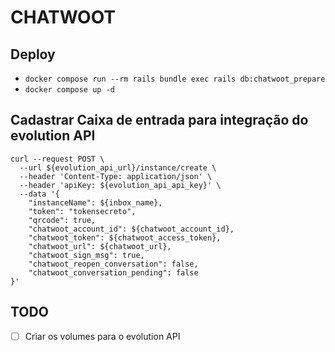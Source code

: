 # CHATWOOT

## Deploy
- `docker compose run --rm rails bundle exec rails db:chatwoot_prepare`
- `docker compose up -d`

## Cadastrar Caixa de entrada para integração do evolution API
```
curl --request POST \
  --url ${evolution_api_url}/instance/create \
  --header 'Content-Type: application/json' \
  --header 'apiKey: ${evolution_api_api_key}' \
  --data '{
	"instanceName": ${inbox_name},
	"token": "tokensecreto",
	"qrcode": true,
	"chatwoot_account_id": ${chatwoot_account_id},
	"chatwoot_token": ${chatwoot_access_token},
	"chatwoot_url": ${chatwoot_url},
	"chatwoot_sign_msg": true,
	"chatwoot_reopen_conversation": false,
	"chatwoot_conversation_pending": false
}'
```

## TODO
- [ ] Criar os volumes para o evolution API